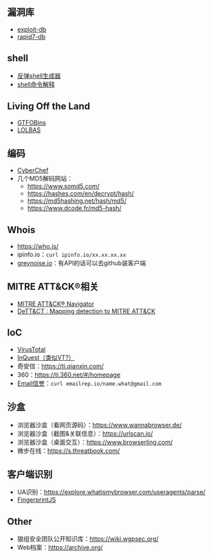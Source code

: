 ## 漏洞库
- [exploit-db](https://www.exploit-db.com/)
- [rapid7-db](https://www.rapid7.com/db/)


## shell
- [反弹shell生成器](https://www.revshells.com/)
- [shell命令解释](https://explainshell.com/) 


## Living Off the Land
- [GTFOBins](https://gtfobins.github.io/)
- [LOLBAS](https://lolbas-project.github.io/)


## 编码
- [CyberChef](https://gchq.github.io/CyberChef/)
- 几个MD5解码网站：
    - <https://www.somd5.com/>
    - <https://hashes.com/en/decrypt/hash/>
    - <https://md5hashing.net/hash/md5/>
    - <https://www.dcode.fr/md5-hash/>


## Whois
- <https://who.is/>
- ipinfo.io：`curl ipinfo.io/xx.xx.xx.xx`
- [greynoise.io](https://www.greynoise.io/)：有API的话可以去github装客户端


## MITRE ATT&CK®相关
- [MITRE ATT&CK® Navigator](https://mitre-attack.github.io/attack-navigator/)
- [DeTT&CT : Mapping detection to MITRE ATT&CK](https://blog.nviso.eu/2022/03/09/dettct-mapping-detection-to-mitre-attck/)


## IoC
- [VirusTotal](https://www.virustotal.com/gui/home/search/)
- [InQuest（类似VT?）](https://labs.inquest.net/)
- 奇安信：<https://ti.qianxin.com/>
- 360：<https://ti.360.net/#/homepage>
- [Email信誉](https://emailrep.io/)：`curl emailrep.io/name.what@gmail.com`


## 沙盒
- 浏览器沙盒（看网页源码）：<https://www.wannabrowser.de/>
- 浏览器沙盒（截图&关联信息）：<https://urlscan.io/>
- 浏览器沙盒（桌面交互）：<https://www.browserling.com/>
- 微步在线：<https://s.threatbook.com/>


## 客户端识别
- UA识别：<https://explore.whatismybrowser.com/useragents/parse/>
- [FingerprintJS](https://github.com/fingerprintjs/fingerprintjs)


## Other
- 狼组安全团队公开知识库：<https://wiki.wgpsec.org/>
- Web档案：<https://archive.org/>